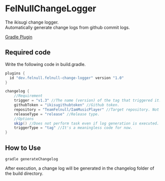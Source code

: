 # FelNullChangeLogger

The ikisugi change logger.  
Automatically generate change logs from github commit logs.  

[Gradle Plugin](https://plugins.gradle.org/plugin/dev.felnull.felnull-change-logger)

## Required code

Write the following code in build.gradle.

```groovy
plugins {
  id "dev.felnull.felnull-change-logger" version "1.0"
}

changelog {
    //Requirement
    trigger = "v1.3" //The name (version) of the tag that triggered it. Not required if running on GitHub Actions.
    githubToken = "ikisugithubtoken" //Github token.
    repository = "TeamFelnull/IamMusicPlayer" //Target repository. Not required if running on GitHub Actions.
    releaseType = "release" //Release type.
    //Options
    skip() //Does not perform task even if log generation is executed.
    triggerType = "tag" //It's a meaningless code for now.
}
```

## How to Use

```
gradle generateChangelog
```

After execution, a change log will be generated in the changelog folder of the build directory.
